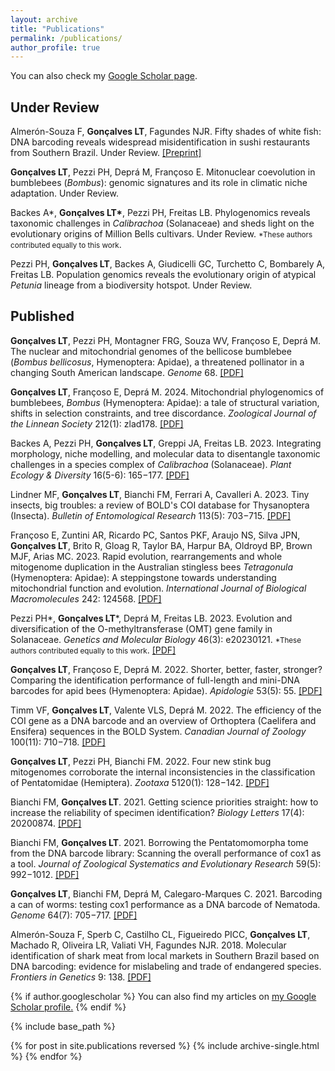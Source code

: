 ```yaml
---
layout: archive
title: "Publications"
permalink: /publications/
author_profile: true
---
```


You can also check my [Google Scholar page](https://scholar.google.com.br/citations?user=TiBaAVsAAAAJ&hl=en-US).

## Under Review

Almerón-Souza F, **Gonçalves LT**, Fagundes NJR. Fifty shades of white fish: DNA barcoding reveals widespread misidentification in sushi restaurants from Southern Brazil. Under Review. [[Preprint]](https://doi.org/10.1101/2025.05.02.651977)

**Gonçalves LT**, Pezzi PH, Deprá M, Françoso E. Mitonuclear coevolution in bumblebees (_Bombus_): genomic signatures and its role in climatic niche adaptation. Under Review.

Backes A\*, **Gonçalves LT\***, Pezzi PH, Freitas LB. Phylogenomics reveals taxonomic challenges in _Calibrachoa_ (Solanaceae) and sheds light on the evolutionary origins of Million Bells cultivars. Under Review. <small>\*These authors contributed equally to this work</small>.

Pezzi PH, **Gonçalves LT**, Backes A, Giudicelli GC, Turchetto C, Bombarely A, Freitas LB. Population genomics reveals the evolutionary origin of atypical _Petunia_ lineage from a biodiversity hotspot. Under Review.

## Published

**Gonçalves LT**, Pezzi PH, Montagner FRG, Souza WV, Françoso E, Deprá M. The nuclear and mitochondrial genomes of the bellicose bumblebee (_Bombus bellicosus_, Hymenoptera: Apidae), a threatened pollinator in a changing South American landscape. _Genome_ 68. [[PDF]](http://leonardotgoncalves.github.io/files/2025_Goncalves_et_al.pdf)

**Gonçalves LT**, Françoso E, Deprá M. 2024. Mitochondrial phylogenomics of bumblebees, _Bombus_ (Hymenoptera: Apidae): a tale of structural variation, shifts in selection constraints, and tree discordance. _Zoological Journal of the Linnean Society_ 212(1): zlad178. [[PDF]](http://leonardotgoncalves.github.io/files/2023_Goncalves_et_al.pdf)

Backes A, Pezzi PH, **Gonçalves LT**, Greppi JA, Freitas LB. 2023. Integrating morphology, niche modelling, and molecular data to disentangle taxonomic challenges in a species complex of _Calibrachoa_ (Solanaceae). _Plant Ecology & Diversity_ 16(5-6): 165−177. [[PDF]](http://leonardotgoncalves.github.io/files/2023_Backes_et_al.pdf)

Lindner MF, **Gonçalves LT**, Bianchi FM, Ferrari A, Cavalleri A. 2023. Tiny insects, big troubles: a review of BOLD's COI database for Thysanoptera (Insecta). _Bulletin of Entomological Research_ 113(5): 703−715. [[PDF]](http://leonardotgoncalves.github.io/files/2023_Lindner_et_al.pdf)

Françoso E, Zuntini AR, Ricardo PC, Santos PKF, Araujo NS, Silva JPN, **Gonçalves LT**, Brito R, Gloag R, Taylor BA, Harpur BA, Oldroyd BP, Brown MJF, Arias MC. 2023. Rapid evolution, rearrangements and whole mitogenome duplication in the Australian stingless bees _Tetragonula_ (Hymenoptera: Apidae): A steppingstone towards understanding mitochondrial function and evolution. _International Journal of Biological Macromolecules_ 242: 124568. [[PDF]](http://leonardotgoncalves.github.io/files/2023_Francoso_et_al.pdf)

Pezzi PH\*, **Gonçalves LT**\*, Deprá M, Freitas LB. 2023. Evolution and diversification of the O-methyltransferase (OMT) gene family in Solanaceae. _Genetics and Molecular Biology_ 46(3): e20230121. <small>\*These authors contributed equally to this work</small>. [[PDF]](http://leonardotgoncalves.github.io/files/2023_Pezzi_et_al.pdf)

**Gonçalves LT**, Françoso E, Deprá M. 2022. Shorter, better, faster, stronger? Comparing the identification performance of full-length and mini-DNA barcodes for apid bees (Hymenoptera: Apidae). _Apidologie_ 53(5): 55. [[PDF]](http://leonardotgoncalves.github.io/files/2022_Goncalves_et_al_Apidologie.pdf)

Timm VF, **Gonçalves LT**, Valente VLS, Deprá M. 2022. The efficiency of the COI gene as a DNA barcode and an overview of Orthoptera (Caelifera and Ensifera) sequences in the BOLD System. _Canadian Journal of Zoology_ 100(11): 710−718. [[PDF]](http://leonardotgoncalves.github.io/files/2022_Timm_et_al.pdf)

**Gonçalves LT**, Pezzi PH, Bianchi FM. 2022. Four new stink bug mitogenomes corroborate the internal inconsistencies in the classification of Pentatomidae (Hemiptera). _Zootaxa_ 5120(1): 128−142. [[PDF]](http://leonardotgoncalves.github.io/files/2022_Goncalves_et_al_Zootaxa.pdf)

Bianchi FM, **Gonçalves LT**. 2021. Getting science priorities straight: how to increase the reliability of specimen identification? _Biology Letters_ 17(4): 20200874. [[PDF]](http://leonardotgoncalves.github.io/files/2021_Bianchi_and_Goncalves_BiolLetters.pdf)

Bianchi FM, **Gonçalves LT**. 2021. Borrowing the Pentatomomorpha tome from the DNA barcode library: Scanning the overall performance of cox1 as a tool. _Journal of Zoological Systematics and Evolutionary Research_ 59(5): 992−1012. [[PDF]](http://leonardotgoncalves.github.io/files/2021_Bianchi_and_Goncalves_JZSER.pdf)

**Gonçalves LT**, Bianchi FM, Deprá M, Calegaro-Marques C. 2021. Barcoding a can of worms: testing cox1 performance as a DNA barcode of Nematoda. _Genome_ 64(7): 705−717. [[PDF]](http://leonardotgoncalves.github.io/files/2021_Goncalves_et_al.pdf)

Almerón-Souza F, Sperb C, Castilho CL, Figueiredo PICC, **Gonçalves LT**, Machado R, Oliveira LR, Valiati VH, Fagundes NJR. 2018. Molecular identification of shark meat from local markets in Southern Brazil based on DNA barcoding: evidence for mislabeling and trade of endangered species. _Frontiers in Genetics_ 9: 138. [[PDF]](http://leonardotgoncalves.github.io/files/2018_Almeron-Souza_et_al.pdf)


{% if author.googlescholar %}
  You can also find my articles on <u><a href="{{author.googlescholar}}">my Google Scholar profile</a>.</u>
{% endif %}

{% include base_path %}

{% for post in site.publications reversed %}
  {% include archive-single.html %}
{% endfor %}
